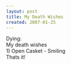 ```yaml
---
layout: post
title: My Death Wishes
created: 2007-01-25
---
```

<p>Dying:<br />
	My death wishes<br />
	1) Open Casket - Smiling<br />
	Thats it!</p>
